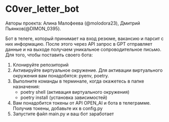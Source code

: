 # C0ver_letter_bot

Авторы проекта: Алина Малофеева (@molodora23), Дмитрий Пьянков(@DIMON_0395).

Бот в телеге, который принимает на вход резюме, вакансию и парсит с них информацию. После этого через API запрос в GPT отправляет данные и на выходе получаем уникальное сопроводительное письмо.
Для того, чтобы поставить своего бота:
1. Клонируйте репозиторий
2. Активируйте виртуальное окружение. Для активации виртуального окружения вам понадобятся: pyenv, poetry.
3. Выполните команды в терминале, когда окажетесь в папке назначения:
	- poetry shell (активация виртуального окружения)
	- poetry install (установка зависимостей)
4. Вам понадобится токены от API OPEN_AI и бота в телеграмме. Получив токены, добавьте их в config.py
5. Запустите файл main.py и ваш бот заработает 
